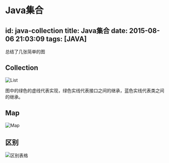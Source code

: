 # Java集合
id: java-collection
title: Java集合
date: 2015-08-06 21:03:09
tags: [JAVA]
---
总结了几张简单的图
## Collection
![List](http://7xnocv.com1.z0.glb.clouddn.com/java-collection-1.png)

图中的绿色的虚线代表实现，绿色实线代表接口之间的继承，蓝色实线代表类之间的继承。

<!-- more -->

## Map
![Map](http://7xnocv.com1.z0.glb.clouddn.com/java-collection-2.png)

## 区别
![区别表格](http://7xnocv.com1.z0.glb.clouddn.com/java-collection-3.png)